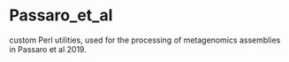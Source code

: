# Passaro_et_al
custom Perl utilities, used for the processing of metagenomics assemblies in Passaro et al 2019. 

